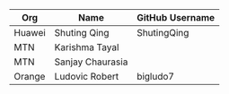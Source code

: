 | Org                    | Name                                      | GitHub Username        |
| -----------------------| ------------------------------------------| -----------------------|
| Huawei | Shuting Qing | ShutingQing |
| MTN | Karishma Tayal |
| MTN | Sanjay Chaurasia |
| Orange | Ludovic Robert | bigludo7 |
